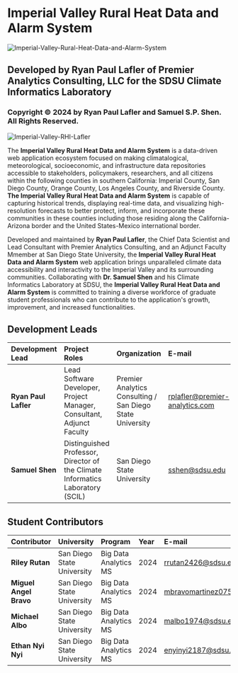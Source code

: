 # Imperial Valley Rural Heat Data and Alarm System

![Imperial-Valley-Rural-Heat-Data-and-Alarm-System](https://github.com/user-attachments/assets/73860703-997e-4005-a38a-0eceb09c427b)


## Developed by Ryan Paul Lafler of Premier Analytics Consulting, LLC for the SDSU Climate Informatics Laboratory

### Copyright © 2024 by Ryan Paul Lafler and Samuel S.P. Shen. All Rights Reserved.

![Imperial-Valley-RHI-Lafler](https://github.com/user-attachments/assets/a51ec2f1-f08b-4247-9db4-f291789225d0)

The **Imperial Valley Rural Heat Data and Alarm System** is a data-driven web application ecosystem focused on making climatalogical, meteorological, socioeconomic, and infrastructure data repositories accessible to stakeholders, policymakers, researchers, and all citizens within the following counties in southern California: Imperial County, San Diego County, Orange County, Los Angeles County, and Riverside County. **The Imperial Valley Rural Heat Data and Alarm System** is capable of capturing historical trends, displaying real-time data, and visualizing high-resolution forecasts to better protect, inform, and incorporate these communities in these counties including those residing along the California-Arizona border and the United States-Mexico international border. 

Developed and maintained by **Ryan Paul Lafler**, the Chief Data Scientist and Lead Consultant with Premier Analytics Consulting, and an Adjunct Faculty Mmember at San Diego State University, the **Imperial Valley Rural Heat Data and Alarm System** web application brings unparalleled climate data accessibility and interactivity to the Imperial Valley and its surrounding communities. Collaborating with **Dr. Samuel Shen** and his Climate Informatics Laboratory at SDSU, the **Imperial Valley Rural Heat Data and Alarm System** is committed to training a diverse workforce of graduate student professionals who can contribute to the application's growth, improvement, and increased functionalities.

<h2>Development Leads</h2>

| Development Lead | Project Roles | Organization | E-mail | Website | LinkedIn |
| :-- | :-- | :-- | :-- | :-- | :-- |
| **Ryan Paul Lafler** | Lead Software Developer, Project Manager, Consultant, Adjunct Faculty | Premier Analytics Consulting / San Diego State University | rplafler@premier-analytics.com | www.Premier-Analytics.com | www.LinkedIn.com/in/RyanPaulLafler |
| **Samuel Shen** | Distinguished Professor, Director of the Climate Informatics Laboratory (SCIL) | San Diego State University | sshen@sdsu.edu | https://Shen.sdsu.edu/ | www.LinkedIn.com/in/Sam-Shen-51725919a/ |



<h2>Student Contributors</h2>

| Contributor | University | Program | Year | E-mail | LinkedIn |
| :-- | :-- | :-- | :-- | :-- | :-- |
| **Riley Rutan** | San Diego State University | Big Data Analytics MS | 2024 | rrutan2426@sdsu.edu | www.LinkedIn.com/in/Riley-Rutan-2a5ba5178 |
| **Miguel Angel Bravo** | San Diego State University | Big Data Analytics MS | 2024 | mbravomartinez0754@sdsu.edu | www.LinkedIn.com/in/Miguel-Angel-Bravo/ |
| **Michael Albo** | San Diego State University | Big Data Analytics MS | 2024 | malbo1974@sdsu.edu | www.LinkedIn.com/in/Michael-Albo-55b74b196 |
| **Ethan Nyi Nyi** | San Diego State University | Big Data Analytics MS | 2024 | enyinyi2187@sdsu.edu | www.LinkedIn.com/in/Nyi-Nyi/ |
